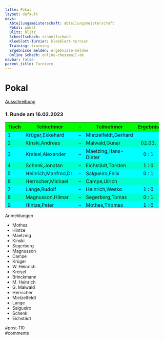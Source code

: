 ```yaml
---
title: Pokal 
layout: default
navs:
  Abteilungsmeisterschaft: abteilungsmeisterschaft
  Pokal: pokal
  Blitz: blitz
  Schnellschach: schnellschach
  Kleeblatt-Turnier: kleeblatt-turnier
  Training: training
  Ergebnisse melden: ergebnisse-melden
  Online Schach: online-chessmail-de
navbar: false
parent_title: Turniere
---
```

<div class="post-110 page type-page status-publish hentry" id="post-110">
<h1 class="entry-title">Pokal</h1>
<div class="entry-content">
<p><a href="https://www.narva-schach.de/wordpress/wp-content/uploads/2022/12/Pokal-2023.pdf">Ausschreibung</a></p>
<h3><strong>1. Runde am 16.02.2023</strong></h3>
<table class="clean swiss footable" style="width: 100%; height: 282px;">
<thead>
<tr bgcolor="#00ff00" style="height: 18px;">
<th style="height: 18px;">Tisch</th>
<th style="height: 18px;">Teilnehmer</th>
<th style="height: 18px;">–</th>
<th style="height: 18px;">Teilnehmer</th>
<th style="height: 18px;">Ergebnis</th>
</tr>
</thead>
<tbody>
<tr bgcolor="#00ffff" style="height: 24px;">
<td style="height: 24px;">1</td>
<td style="height: 24px;">Krüger,Ekkehard</td>
<td style="height: 24px;">–</td>
<td style="height: 24px;">Mietzelfeldt,Gerhard</td>
<td style="height: 24px;"></td>
</tr>
<tr bgcolor="#00ffcf" style="height: 24px;">
<td style="height: 24px;">2</td>
<td style="height: 24px;">Kinski,Andreas</td>
<td style="height: 24px;">–</td>
<td style="height: 24px;">Maiwald,Gunar</td>
<td style="height: 24px; text-align: center;">02.03.</td>
</tr>
<tr bgcolor="#00ffff" style="height: 48px;">
<td style="height: 48px;">3</td>
<td style="height: 48px;">Kreisel,Alexander</td>
<td style="height: 48px;">–</td>
<td style="height: 48px;">Maetzing,Hans-Dieter</td>
<td style="text-align: center; height: 48px;">0 : 1</td>
</tr>
<tr bgcolor="#00ffcf" style="height: 24px;">
<td style="height: 24px;">4</td>
<td style="height: 24px;">Schenk,Jonatan</td>
<td style="height: 24px;">–</td>
<td style="height: 24px;">Eichstädt,Torsten</td>
<td style="text-align: center; height: 24px;">1 : 0</td>
</tr>
<tr bgcolor="#00ffff" style="height: 24px;">
<td style="height: 24px;">5</td>
<td style="height: 24px;">Heinrich,Manfred,Dr.</td>
<td style="height: 24px;">–</td>
<td style="height: 24px;">Salgueiro,Felix</td>
<td style="height: 24px; text-align: center;">0 : 1</td>
</tr>
<tr bgcolor="#00ffcf" style="height: 24px;">
<td style="height: 24px;">6</td>
<td style="height: 24px;">Herrscher,Michael</td>
<td style="height: 24px;">–</td>
<td style="height: 24px;">Campe,Ulrich</td>
<td style="height: 24px;"></td>
</tr>
<tr bgcolor="#00ffff" style="height: 24px;">
<td style="height: 24px;">7</td>
<td style="height: 24px;">Lange,Rudolf</td>
<td style="height: 24px;">–</td>
<td style="height: 24px;">Heinrich,Wesko</td>
<td style="height: 24px; text-align: center;">1 : 0</td>
</tr>
<tr bgcolor="#00ffcf" style="height: 24px;">
<td style="height: 24px;">8</td>
<td style="height: 24px;">Magnusson,Hilmar</td>
<td style="height: 24px;">–</td>
<td style="height: 24px;">Segerberg,Tomas</td>
<td style="height: 24px; text-align: center;">0 : 1</td>
</tr>
<tr bgcolor="#00ffff" style="height: 24px;">
<td style="height: 24px;">9</td>
<td style="height: 24px;">Hintze,Peter</td>
<td style="height: 24px;">–</td>
<td style="height: 24px;">Mothes,Thomas</td>
<td style="height: 24px; text-align: center;">1 : 0</td>
</tr>
<tr bgcolor="#00ffff" style="height: 24px;">
<td style="height: 24px;">10</td>
<td style="height: 24px;">Brinckmann,Klaus</td>
<td style="height: 24px;">–</td>
<td style="height: 24px;">spielfrei</td>
<td style="height: 24px;"></td>
</tr>
</tbody>
</table>
<p>Anmeldungen</p>
<ul>
<li>Mothes</li>
<li>Hintze</li>
<li>Maetzing</li>
<li>Kinski</li>
<li>Segerberg</li>
<li>Magnusson</li>
<li>Campe</li>
<li>Krüger</li>
<li>W. Heinrich</li>
<li>Kreisel</li>
<li>Brinckmann</li>
<li>M. Heinrich</li>
<li>G. Maiwald</li>
<li>Herrscher</li>
<li>Mietzelfeldt</li>
<li>Lange</li>
<li>Salgueiro</li>
<li>Schenk</li>
<li>Eichstädt</li>
</ul>
</div><!-- .entry-content -->
</div> #post-110 
<div id="comments">
</div> #comments 
